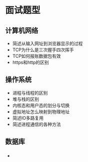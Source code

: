 # 面试题型

## 计算机网络

- 简述从输入网址到浏览器显示的过程
- TCP为什么是三次握手四次挥手
- TCP如何报账数据包有效
- https和http的区别

## 操作系统

- 进程与线程的区别
- 堆与栈的区别
- 内核态和用户态的划分与切换
- 虚拟地址怎么映射到物理地址
- 简述IO多路复用
- 简述进程通信的各种方法

## 数据库

- ### 
